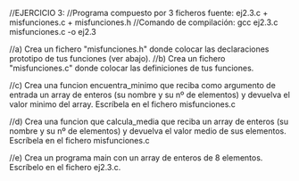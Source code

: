 //EJERCICIO 3:
//Programa compuesto por 3 ficheros fuente:  ej2.3.c + misfunciones.c + misfunciones.h
//Comando de compilación:  gcc ej2.3.c misfunciones.c -o ej2.3

//a) Crea un fichero "misfunciones.h" donde colocar las declaraciones prototipo de tus funciones (ver abajo).
//b) Crea un fichero "misfunciones.c" donde colocar las definiciones de tus funciones.

//c) Crea una funcion encuentra_minimo que reciba como argumento de entrada un array de enteros (su nombre y su nº de elementos) y devuelva el valor minimo del array. Escríbela en el fichero misfunciones.c

//d) Crea una funcion que calcula_media que reciba un array de enteros (su nombre y su nº de elementos) y devuelva el valor medio de sus elementos. Escríbela en el fichero misfunciones.c



//e) Crea un programa main con un array de enteros de 8 elementos. Escríbelo en el fichero ej2.3.c.
